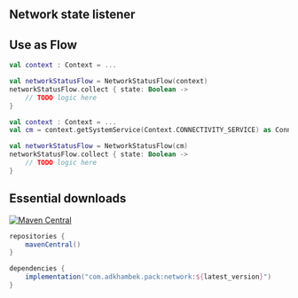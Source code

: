 ## Network state listener

## Use as Flow
```kotlin
val context : Context = ...

val networkStatusFlow = NetworkStatusFlow(context)
networkStatusFlow.collect { state: Boolean ->
    // TODO logic here
}
```

```kotlin
val context : Context = ...
val cm = context.getSystemService(Context.CONNECTIVITY_SERVICE) as ConnectivityManager

val networkStatusFlow = NetworkStatusFlow(cm)
networkStatusFlow.collect { state: Boolean ->
    // TODO logic here
}
```

Essential downloads
-------------
[![Maven Central](https://img.shields.io/maven-central/v/com.adkhambek.pack/network.svg?label=Maven%20Central)](https://search.maven.org/artifact/com.adkhambek.pack/network)

```groovy
repositories {
    mavenCentral()
}

dependencies {
    implementation("com.adkhambek.pack:network:${latest_version}")
}
```

